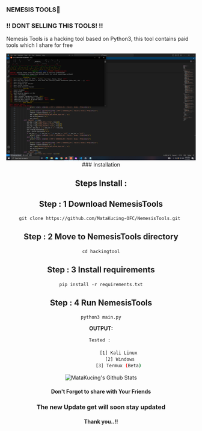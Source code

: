 ### NEMESIS TOOLS🥇
### !! DONT SELLING THIS TOOLS! !! 
Nemesis Tools is a hacking tool based on Python3, this tool contains paid tools which I share for free
<center>
<img src="https://raw.githubusercontent.com/MataKucing-OFC/NemesisTools/main/nemesis-tools.png" alt="linux" />
### Installation 

## Steps Install : 


## Step : 1 Download NemesisTools

    git clone https://github.com/MataKucing-OFC/NemesisTools.git 

## Step : 2 Move to NemesisTools directory

    cd hackingtool

## Step : 3 Install requirements
    
    pip install -r requirements.txt

## Step : 4 Run NemesisTools
    
    python3 main.py

**OUTPUT:**
```bash
Tested : 

              [1] Kali Linux 
              [2] Windows
              [3] Termux (Beta) 
```
<img align="center" src="https://github-readme-stats.vercel.app/api?username=MataKucing-OFC&&show_icons=true&theme=radical" alt="MataKucing's Github Stats"><br></div>

#### Don't Forgot to share with Your Friends 
### The new Update get will soon stay updated
#### Thank you..!!
